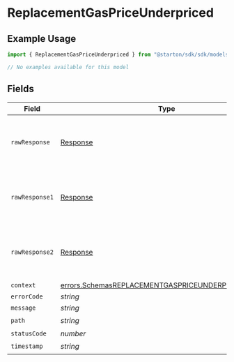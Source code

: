 # ReplacementGasPriceUnderpriced

## Example Usage

```typescript
import { ReplacementGasPriceUnderpriced } from "@starton/sdk/sdk/models/errors";

// No examples available for this model
```

## Fields

| Field                                                                                                                             | Type                                                                                                                              | Required                                                                                                                          | Description                                                                                                                       |
| --------------------------------------------------------------------------------------------------------------------------------- | --------------------------------------------------------------------------------------------------------------------------------- | --------------------------------------------------------------------------------------------------------------------------------- | --------------------------------------------------------------------------------------------------------------------------------- |
| `rawResponse`                                                                                                                     | [Response](https://developer.mozilla.org/en-US/docs/Web/API/Response)                                                             | :heavy_minus_sign:                                                                                                                | Raw HTTP response; suitable for custom response parsing                                                                           |
| `rawResponse1`                                                                                                                    | [Response](https://developer.mozilla.org/en-US/docs/Web/API/Response)                                                             | :heavy_minus_sign:                                                                                                                | Raw HTTP response; suitable for custom response parsing                                                                           |
| `rawResponse2`                                                                                                                    | [Response](https://developer.mozilla.org/en-US/docs/Web/API/Response)                                                             | :heavy_minus_sign:                                                                                                                | Raw HTTP response; suitable for custom response parsing                                                                           |
| `context`                                                                                                                         | [errors.SchemasREPLACEMENTGASPRICEUNDERPRICEDContext](../../../sdk/models/errors/schemasreplacementgaspriceunderpricedcontext.md) | :heavy_minus_sign:                                                                                                                | N/A                                                                                                                               |
| `errorCode`                                                                                                                       | *string*                                                                                                                          | :heavy_minus_sign:                                                                                                                | N/A                                                                                                                               |
| `message`                                                                                                                         | *string*                                                                                                                          | :heavy_minus_sign:                                                                                                                | N/A                                                                                                                               |
| `path`                                                                                                                            | *string*                                                                                                                          | :heavy_check_mark:                                                                                                                | N/A                                                                                                                               |
| `statusCode`                                                                                                                      | *number*                                                                                                                          | :heavy_minus_sign:                                                                                                                | N/A                                                                                                                               |
| `timestamp`                                                                                                                       | *string*                                                                                                                          | :heavy_check_mark:                                                                                                                | N/A                                                                                                                               |